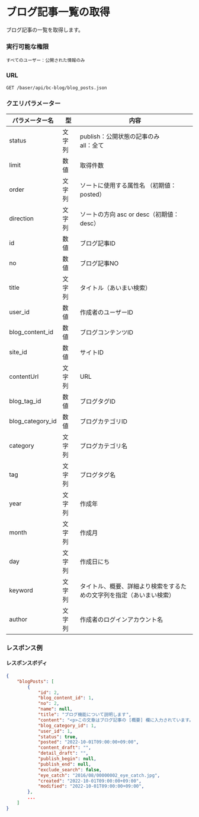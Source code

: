 # ブログ記事一覧の取得

ブログ記事の一覧を取得します。

### 実行可能な権限
```
すべてのユーザー：公開された情報のみ
```
 
### URL
```
GET /baser/api/bc-blog/blog_posts.json
``` 

### クエリパラメーター

| パラメーター名 | 型 | 内容 |
| --- | --- | --- |
| status | 文字列 | publish：公開状態の記事のみ<br>all：全て |
| limit | 数値 | 取得件数 |
| order | 文字列 | ソートに使用する属性名 （初期値：posted）|
| direction | 文字列 | ソートの方向 asc or desc（初期値：desc）|
| id | 数値 | ブログ記事ID |
| no | 数値 | ブログ記事NO |
| title | 文字列 | タイトル（あいまい検索） |
| user_id | 数値 | 作成者のユーザーID |
| blog_content_id | 数値 | ブログコンテンツID |
| site_id | 数値 | サイトID |
| contentUrl | 文字列 | URL |
| blog_tag_id | 数値 | ブログタグID |
| blog_category_id | 数値 | ブログカテゴリID |
| category | 文字列 | ブログカテゴリ名 |
| tag | 文字列 | ブログタグ名 |
| year | 文字列 | 作成年 |
| month | 文字列 | 作成月 |
| day | 文字列 | 作成日にち |
| keyword | 文字列 | タイトル、概要、詳細より検索をするための文字列を指定（あいまい検索） |
| author | 文字列 | 作成者のログインアカウント名 |

### レスポンス例
#### レスポンスボディ
```json
{
    "blogPosts": [
        {
            "id": 2,
            "blog_content_id": 1,
            "no": 2,
            "name": null,
            "title": "ブログ機能について説明します",
            "content": "<p>この文章はブログ記事の [概要] 欄に入力されています。...",
            "blog_category_id": 1,
            "user_id": 1,
            "status": true,
            "posted": "2022-10-01T09:00:00+09:00",
            "content_draft": "",
            "detail_draft": "",
            "publish_begin": null,
            "publish_end": null,
            "exclude_search": false,
            "eye_catch": "2016/08/00000002_eye_catch.jpg",
            "created": "2022-10-01T09:00:00+09:00",
            "modified": "2022-10-01T09:00:00+09:00",
        },
        ...    
    ]
}
```
